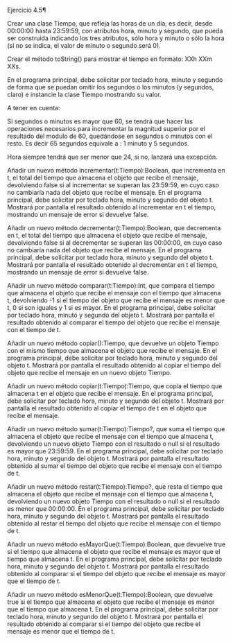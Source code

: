 Ejercicio 4.5¶

Crear una clase Tiempo, que refleja las horas de un día, es decír, desde 00:00:00 hasta 23:59:59, con atributos hora,
minuto y segundo, que pueda ser construida indicando los tres atributos, sólo hora y minuto o sólo la hora (si no se
indica, el valor de minuto o segundo será 0).

Crear el método toString() para mostrar el tiempo en formato: XXh XXm XXs.

En el programa principal, debe solicitar por teclado hora, minuto y segundo de forma que se puedan omitir los segundos o
los minutos (y segundos, claro) e instancie la clase Tiempo mostrando su valor.

A tener en cuenta:

Si segundos o minutos es mayor que 60, se tendrá que hacer las operaciones necesarios para incrementar la magnitud
superior por el resultado del modulo de 60, quedándose en segundos o minutos con el resto. Es decir 65 segundos equivale
a : 1 minuto y 5 segundos.

Hora siempre tendrá que ser menor que 24, si no, lanzará una excepción.
>>>
Añadir un nuevo método incrementar(t:Tiempo):Boolean, que incrementa en t, el total del tiempo que almacena el objeto
que recibe el mensaje, devolviendo false si al incrementar se superan las 23:59:59, en cuyo caso no cambiaría nada del
objeto que recibe el mensaje. En el programa principal, debe solicitar por teclado hora, minuto y segundo del objeto t.
Mostrará por pantalla el resultado obtenido al incrementar en t el tiempo, mostrando un mensaje de error si devuelve
false.

Añadir un nuevo método decrementar(t:Tiempo):Boolean, que decrementa en t, el total del tiempo que almacena el objeto
que recibe el mensaje, devolviendo false si al decrementar se superan las 00:00:00, en cuyo caso no cambiaría nada del
objeto que recibe el mensaje. En el programa principal, debe solicitar por teclado hora, minuto y segundo del objeto t.
Mostrará por pantalla el resultado obtenido al decrementar en t el tiempo, mostrando un mensaje de error si devuelve
false.

Añadir un nuevo método comparar(t:Tiempo):Int, que compara el tiempo que almacena el objeto que recibe el mensaje con el
tiempo que almacena t, devolviendo -1 si el tiempo del objeto que recibe el mensaje es menor que t, 0 si son iguales y 1
si es mayor. En el programa principal, debe solicitar por teclado hora, minuto y segundo del objeto t. Mostrará por
pantalla el resultado obtenido al comparar el tiempo del objeto que recibe el mensaje con el tiempo de t.

Añadir un nuevo método copiar():Tiempo, que devuelve un objeto Tiempo con el mismo tiempo que almacena el objeto que
recibe el mensaje. En el programa principal, debe solicitar por teclado hora, minuto y segundo del objeto t. Mostrará
por pantalla el resultado obtenido al copiar el tiempo del objeto que recibe el mensaje en un nuevo objeto Tiempo.

Añadir un nuevo método copiar(t:Tiempo):Tiempo, que copia el tiempo que almacena t en el objeto que recibe el mensaje.
En el programa principal, debe solicitar por teclado hora, minuto y segundo del objeto t. Mostrará por pantalla el
resultado obtenido al copiar el tiempo de t en el objeto que recibe el mensaje.

Añadir un nuevo método sumar(t:Tiempo):Tiempo?, que suma el tiempo que almacena el objeto que recibe el mensaje con el
tiempo que almacena t, devolviendo un nuevo objeto Tiempo con el resultado o null si el resultado es mayor que 23:59:59.
En el programa principal, debe solicitar por teclado hora, minuto y segundo del objeto t. Mostrará por pantalla el
resultado obtenido al sumar el tiempo del objeto que recibe el mensaje con el tiempo de t.

Añadir un nuevo método restar(t:Tiempo):Tiempo?, que resta el tiempo que almacena el objeto que recibe el mensaje con el
tiempo que almacena t, devolviendo un nuevo objeto Tiempo con el resultado o null si el resultado es menor que 00:00:00.
En el programa principal, debe solicitar por teclado hora, minuto y segundo del objeto t. Mostrará por pantalla el
resultado obtenido al restar el tiempo del objeto que recibe el mensaje con el tiempo de t.

Añadir un nuevo método esMayorQue(t:Tiempo):Boolean, que devuelve true si el tiempo que almacena el objeto que recibe el
mensaje es mayor que el tiempo que almacena t. En el programa principal, debe solicitar por teclado hora, minuto y
segundo del objeto t. Mostrará por pantalla el resultado obtenido al comparar si el tiempo del objeto que recibe el
mensaje es mayor que el tiempo de t.

Añadir un nuevo método esMenorQue(t:Tiempo):Boolean, que devuelve true si el tiempo que almacena el objeto que recibe el
mensaje es menor que el tiempo que almacena t. En el programa principal, debe solicitar por teclado hora, minuto y
segundo del objeto t. Mostrará por pantalla el resultado obtenido al comparar si el tiempo del objeto que recibe el
mensaje es menor que el tiempo de t.